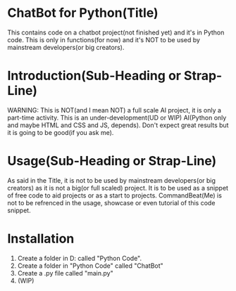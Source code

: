 # ChatBot for Python(Title)
This contains code on a chatbot project(not finished yet) and it's in Python code.
This is only in functions(for now) and it's NOT to be used by mainstream developers(or big creators).

# Introduction(Sub-Heading or Strap-Line)
WARNING: This is NOT(and I mean NOT) a full scale AI project, it is only a part-time activity.
This is an under-development(UD or WIP) AI(Python only and maybe HTML and CSS and JS, depends).
Don't expect great results but it is going to be good(if you ask me).

# Usage(Sub-Heading or Strap-Line)
As said in the Title, it is not to be used by mainstream developers(or big creators) as it is not a big(or full scaled) project.
It is to be used as a snippet of free code to aid projects or as a start to projects.
CommandBeat(Me) is not to be refrenced in the usage, showcase or even tutorial of this code snippet.

# Installation
1. Create a folder in D: called "Python Code".
2. Create a folder in "Python Code" called "ChatBot"
3. Create a .py file called "main.py"
4. (WIP)

